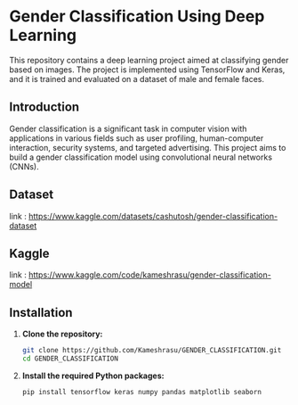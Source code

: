 # Gender Classification Using Deep Learning

This repository contains a deep learning project aimed at classifying gender based on images. The project is implemented using TensorFlow and Keras, and it is trained and evaluated on a dataset of male and female faces.


## Introduction
Gender classification is a significant task in computer vision with applications in various fields such as user profiling, human-computer interaction, security systems, and targeted advertising. This project aims to build a gender classification model using convolutional neural networks (CNNs).

## Dataset
link : https://www.kaggle.com/datasets/cashutosh/gender-classification-dataset

## Kaggle
link : https://www.kaggle.com/code/kameshrasu/gender-classification-model

## Installation

1. **Clone the repository:**

    ```bash
    git clone https://github.com/Kameshrasu/GENDER_CLASSIFICATION.git
    cd GENDER_CLASSIFICATION
    ```

2. **Install the required Python packages:**

    ```bash
    pip install tensorflow keras numpy pandas matplotlib seaborn
    ```




